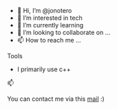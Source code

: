 - 👋 Hi, I’m @jonotero
- 👀 I’m interested in tech
- 🌱 I’m currently learning 
- 💞️ I’m looking to collaborate on ...
- 📫 How to reach me ...

Tools
- I primarily use c++

📫 <p dir="auto">You can contact me via this <a href="mailto:jonotero@navirama.es">mail</a> :)</p>
<!---
jonotero/jonotero is a ✨ special ✨ repository because its `README.md` (this file) appears on your GitHub profile.
You can click the Preview link to take a look at your changes.
--->
